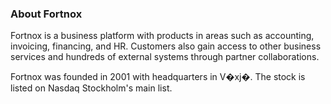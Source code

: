 ### About Fortnox

Fortnox is a business platform with products in areas such as accounting, invoicing, financing, and HR.
Customers also gain access to other business services and hundreds of external systems through partner collaborations.

Fortnox was founded in 2001 with headquarters in V�xj�. The stock is listed on Nasdaq Stockholm's main list.

